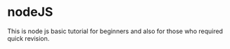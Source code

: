 # nodeJS
This is node js basic tutorial for beginners and also for those who required quick revision.
